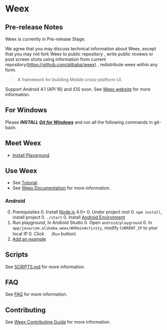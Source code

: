 # Weex

## Pre-release Notes

Weex is currently in Pre-release Stage.

We agree that you may discuss technical information about Weex, except that you may not fork Weex to public repository , write public reviews or post screen shots using information from current repository(https://github.com/alibaba/weex) , redistribute weex within any form.

 
> A framework for building Mobile cross-platform UI.

Support Android 4.1 (API 16) and iOS soon. See [Weex website](http://alibaba.github.io/weex/) for more information. 

## For Windows

Please ***INSTALL [Git for Windows](https://git-scm.com/download/win)*** and run all the following commands in git-bash.

## Meet Weex

* [Install Playground](http://alibaba.github.io/weex/download.html).

## Use Weex

* See [Tutorial](http://alibaba.github.io/weex/doc/tutorial.html).
* See [Weex Documentation](http://alibaba.github.io/weex/doc/) for more information.

### Android 

0. Prerequisites
    0. Install [Node.js](http://nodejs.org/) 4.0+
    0. Under project root 
        0. `npm install`, install project 
        0. `./start`
    0. Install [Android Environment](http://developer.android.com/training/basics/firstapp/index.html)
0. Run playground, In Android Studio
    0. Open `android/playground`
    0. In `app/java/com.alibaba.weex/WXMainActivity`, modify `CURRENT_IP` to your local IP
    0. Click <img src="http://gtms04.alicdn.com/tps/i4/TB1wCcqMpXXXXakXpXX3G7tGXXX-34-44.png" height="16" > (`Run` button)
0. [Add an example](./examples/README.md#add-an-example)

## Scripts

See [SCRIPTS.md](./SCRIPTS.md) for more information.

## FAQ

See [FAQ](http://alibaba.github.io/weex/doc/faq.html) for more information.

## Contributing

See [Weex Contributing Guide](./CONTRIBUTING.md) for more information.
